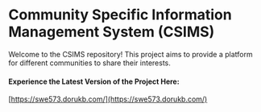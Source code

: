 # Community Specific Information Management System (CSIMS)

Welcome to the CSIMS repository! This project aims to provide a platform for different communities to share their interests.


#### Experience the Latest Version of the Project Here:
[https://swe573.dorukb.com/](https://swe573.dorukb.com/)
